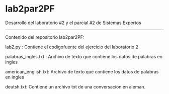 # lab2par2PF
Desarrollo del laboratorio  #2 y el parcial #2 de Sistemas Expertos

-------------------------------------------------------

Contenido del repositorio lab2par2PF:

lab2.py : Contiene el codigofuente del ejercicio del laboratorio 2

palabras_ingles.txt : Archivo de texto que contiene los datos de palabras en ingles

american_english.txt: Archivo de texto que contiene los datos de palabras en ingles

deutsh.txt: Contiene un archivo txt de una conversacion en aleman.
